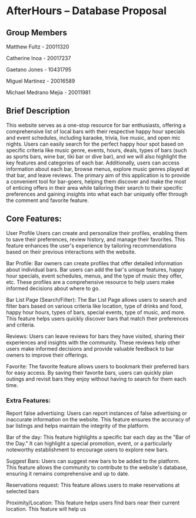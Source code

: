 # AfterHours – Database Proposal

## Group Members

Matthew Fultz - 20011320

Catherine Inoa - 20017237

Gaetano Jones - 10431795

Miguel Martinez - 20016589

Michael Medrano Mejia - 20011981

## Brief Description

This website serves as a one-stop resource for bar enthusiasts, offering a comprehensive list of local 
bars with their respective happy hour specials and event schedules, including karaoke, trivia, live 
music, and open mic nights. Users can easily search for the perfect happy hour spot based on specific 
criteria like music genre, events, hours, deals, types of bars (such as sports bars, wine bar, tiki bar or 
dive bar), and we will also highlight the key features and categories of each bar. Additionally, users 
can access information about each bar, browse menus, explore music genres played at that bar, and 
leave reviews. The primary aim of this application is to provide a convenient tool for bar-goers, 
helping them discover and make the most of enticing offers in their area while tailoring their search to 
their specific preferences and gaining insights into what each bar uniquely offer through the comment 
and favorite feature.

## Core Features:

User Profile 
Users can create and personalize their profiles, enabling them to save their preferences, review history, and manage their favorites. This feature enhances the user's experience by tailoring recommendations based on their previous interactions with the website. 

Bar Profile: 
Bar owners can create profiles that offer detailed information about individual bars. Bar users can add the bar's unique features, happy hour specials, event schedules, menus, and the type of music they offer, etc. These profiles are a comprehensive resource to help users make informed decisions about where to go. 

Bar List Page (Search/Filter): 
The Bar List Page allows users to search and filter bars based on various criteria like location, type of drinks and food, happy hour hours, types of bars, special events, type of music, and more. This feature helps users quickly discover bars that match their preferences and criteria. 

Reviews: 
Users can leave reviews for bars they have visited, sharing their experiences and insights with the community. These reviews help other users make informed decisions and provide valuable feedback to bar owners to improve their offerings. 

Favorite: 
The favorite feature allows users to bookmark their preferred bars for easy access. By saving their favorite bars, users can quickly plan outings and revisit bars they enjoy without having to search for them each time. 

 

### Extra Features:

Report false advertising:
Users can report instances of false advertising or inaccurate information on the website. This feature 
ensures the accuracy of bar listings and helps maintain the integrity of the platform.

Bar of the day:
This feature highlights a specific bar each day as the "Bar of the Day." It can highlight a special 
promotion, event, or a particularly noteworthy establishment to encourage users to explore new 
bars.

Suggest Bars:
Users can suggest new bars to be added to the platform. This feature allows the community to 
contribute to the website's database, ensuring it remains comprehensive and up to date.

Reservations request:
This feature allows users to make reservations at selected bars

Proximity/Location:
This feature helps users find bars near their current location. This feature will help us
